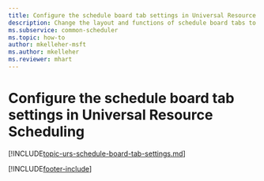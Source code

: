 ```yaml
---
title: Configure the schedule board tab settings in Universal Resource Scheduling
description: Change the layout and functions of schedule board tabs to meet your business needs.
ms.subservice: common-scheduler
ms.topic: how-to
author: mkelleher-msft
ms.author: mkelleher
ms.reviewer: mhart
---
```


# Configure the schedule board tab settings in Universal Resource Scheduling

[!INCLUDE[topic-urs-schedule-board-tab-settings.md](../shared/urs/schedule-board-tab-settings.md)]


[!INCLUDE[footer-include](../includes/footer-banner.md)]
